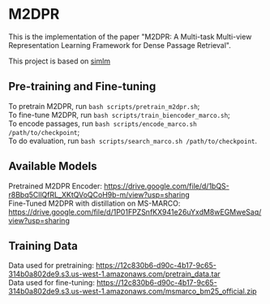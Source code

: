 # M2DPR
This is the implementation of the paper "M2DPR: A Multi-task Multi-view Representation Learning Framework for Dense Passage Retrieval".  

This project is based on [simlm](https://github.com/microsoft/unilm/tree/master/simlm)

## Pre-training and Fine-tuning
To pretrain M2DPR, run `bash scripts/pretrain_m2dpr.sh`;  
To fine-tune M2DPR, run `bash scripts/train_biencoder_marco.sh`;  
To encode passages, run `bash scripts/encode_marco.sh /path/to/checkpoint`;  
To do evaluation, run `bash scripts/search_marco.sh /path/to/checkpoint`.

## Available Models
Pretrained M2DPR Encoder: https://drive.google.com/file/d/1bQS-r8Bbq5CllQfRL_XKtQVoQCoH9b-m/view?usp=sharing  
Fine-Tuned M2DPR with distillation on MS-MARCO: https://drive.google.com/file/d/1P01FPZSnfKX941e26uYxdM8wEGMweSaq/view?usp=sharing

## Training Data
Data used for pretraining: https://12c830b6-d90c-4b17-9c65-314b0a802de9.s3.us-west-1.amazonaws.com/pretrain_data.tar  
Data used for fine-tuning: https://12c830b6-d90c-4b17-9c65-314b0a802de9.s3.us-west-1.amazonaws.com/msmarco_bm25_official.zip
